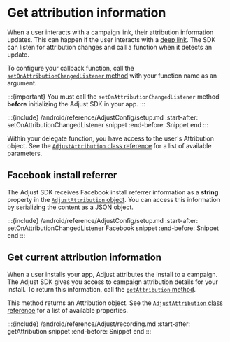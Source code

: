 # Get attribution information

When a user interacts with a campaign link, their attribution information updates. This can happen if the user interacts with a [deep link](hc:deep-links). The SDK can listen for attribution changes and call a function when it detects an update.

To configure your callback function, call the [`setOnAttributionChangedListener` method](#android-setonattributionchangedlistener-invocation) with your function name as an argument.

:::{important}
You must call the `setOnAttributionChangedListener` method **before** initializing the Adjust SDK in your app.
:::

:::{include} /android/reference/AdjustConfig/setup.md
:start-after: setOnAttributionChangedListener snippet
:end-before: Snippet end
:::

Within your delegate function, you have access to the user's Attribution object. See the [`AdjustAttribution` class reference](/android/reference/AdjustAttribution.md) for a list of available parameters.

## Facebook install referrer

The Adjust SDK receives Facebook install referrer information as a **string** property in the [`AdjustAttribution` object](/android/reference/AdjustAttribution.md). You can access this information by serializing the content as a JSON object.

:::{include} /android/reference/AdjustConfig/setup.md
:start-after: setOnAttributionChangedListener Facebook snippet
:end-before: Snippet end
:::

## Get current attribution information

When a user installs your app, Adjust attributes the install to a campaign. The Adjust SDK gives you access to campaign attribution details for your install. To return this information, call the [`getAttribution` method](#android-getattribution-invocation).

This method returns an Attribution object. See the [`AdjustAttribution` class reference](/android/reference/AdjustAttribution.md) for a list of available properties.

:::{include} /android/reference/Adjust/recording.md
:start-after: getAttribution snippet
:end-before: Snippet end
:::
